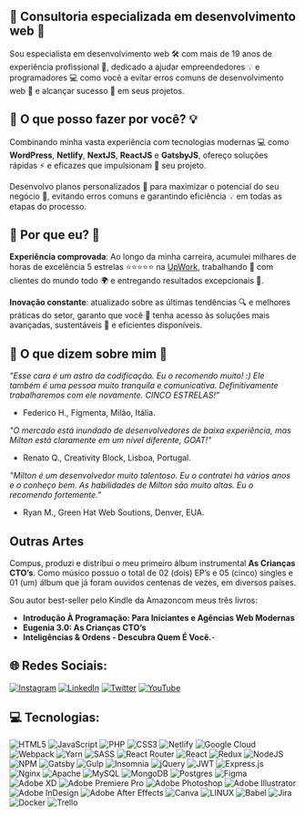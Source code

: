 ## 🌟 Consultoria especializada em desenvolvimento web 🚀

Sou especialista em desenvolvimento web 🛠️ com mais de 19 anos de experiência profissional 💼, dedicado a ajudar empreendedores 💡 e programadores 💻 como você a evitar erros comuns de desenvolvimento web 🚫 e alcançar sucesso 🌟 em seus projetos.

## 💼 O que posso fazer por você? 💡

Combinando minha vasta experiência com tecnologias modernas 💻 como **WordPress**, **Netlify**, **NextJS**, **ReactJS** e **GatsbyJS**, ofereço soluções rápidas ⚡ e eficazes que impulsionam 🚀 seu projeto.

Desenvolvo planos personalizados 📝 para maximizar o potencial do seu negócio 💼, evitando erros comuns e garantindo eficiência 💡 em todas as etapas do processo.

## 🚀 Por que eu? 🌟

**Experiência comprovada**: Ao longo da minha carreira, acumulei milhares de horas de excelência 5 estrelas ⭐⭐⭐⭐⭐ na [UpWork](https://www.upwork.com/freelancers/~01791c48f168400a9f), trabalhando 💼 com clientes do mundo todo 🌍 e entregando resultados excepcionais 💪.

**Inovação constante**: atualizado sobre as últimas tendências 🔍 e melhores práticas do setor, garanto que você 💼 tenha acesso às soluções mais avançadas, sustentáveis ​​🔄 e eficientes disponíveis.

## 💬 O que dizem sobre mim 💬

_"Esse cara é um astro da codificação. Eu o recomendo muito! :) Ele também é uma pessoa muito tranquila e comunicativa. Definitivamente trabalharemos com ele novamente. CINCO ESTRELAS!"_
- Federico H., Figmenta, Milão, Itália.

_"O mercado está inundado de desenvolvedores de baixa experiência, mas Milton está claramente em um nível diferente, GOAT!"_
- Renato Q., Creativity Block, Lisboa, Portugal.

_"Milton é um desenvolvedor muito talentoso. Eu o contratei há vários anos e o conheço bem. As habilidades de Milton são muito altas. Eu o recomendo fortemente."_
- Ryan M., Green Hat Web Soutions, Denver, EUA.

## Outras Artes

Compus, produzi e distribui o meu primeiro álbum instrumental **As Crianças CTO’s**. Como músico possuo o total de 02 (dois) EP’s e 05 (cinco) singles e 01 (um) álbum que já foram ouvidos centenas de vezes, em diversos países.

Sou autor best-seller pelo Kindle da Amazoncom meus três livros: 

- **Introdução À Programação: Para Iniciantes e Agências Web Modernas**
- **Eugenia 3.0: As Crianças CTO’s**
- **Inteligências & Ordens - Descubra Quem É Você.**- 

## 🌐 Redes Sociais:
[![Instagram](https://img.shields.io/badge/Instagram-%23E4405F.svg?logo=Instagram&logoColor=white)](https://instagram.com/miltonbolonha_) [![LinkedIn](https://img.shields.io/badge/LinkedIn-%230077B5.svg?logo=linkedin&logoColor=white)](https://linkedin.com/in/miltonbolonha) [![Twitter](https://img.shields.io/badge/Twitter-%231DA1F2.svg?logo=Twitter&logoColor=white)](https://twitter.com/miltonbolonha) [![YouTube](https://img.shields.io/badge/YouTube-%23FF0000.svg?logo=YouTube&logoColor=white)](https://youtube.com/@MiltonBolonha) 

## 💻 Tecnologias:
![HTML5](https://img.shields.io/badge/html5-%23E34F26.svg?style=for-the-badge&logo=html5&logoColor=white) ![JavaScript](https://img.shields.io/badge/javascript-%23323330.svg?style=for-the-badge&logo=javascript&logoColor=%23F7DF1E) ![PHP](https://img.shields.io/badge/php-%23777BB4.svg?style=for-the-badge&logo=php&logoColor=white) ![CSS3](https://img.shields.io/badge/css3-%231572B6.svg?style=for-the-badge&logo=css3&logoColor=white) ![Netlify](https://img.shields.io/badge/netlify-%23000000.svg?style=for-the-badge&logo=netlify&logoColor=#00C7B7) ![Google Cloud](https://img.shields.io/badge/Google%20Cloud-%234285F4.svg?style=for-the-badge&logo=google-cloud&logoColor=white) ![Webpack](https://img.shields.io/badge/webpack-%238DD6F9.svg?style=for-the-badge&logo=webpack&logoColor=black) ![Yarn](https://img.shields.io/badge/yarn-%232C8EBB.svg?style=for-the-badge&logo=yarn&logoColor=white) ![SASS](https://img.shields.io/badge/SASS-hotpink.svg?style=for-the-badge&logo=SASS&logoColor=white) ![React Router](https://img.shields.io/badge/React_Router-CA4245?style=for-the-badge&logo=react-router&logoColor=white) ![React](https://img.shields.io/badge/react-%2320232a.svg?style=for-the-badge&logo=react&logoColor=%2361DAFB) ![Redux](https://img.shields.io/badge/redux-%23593d88.svg?style=for-the-badge&logo=redux&logoColor=white) ![NodeJS](https://img.shields.io/badge/node.js-6DA55F?style=for-the-badge&logo=node.js&logoColor=white) ![NPM](https://img.shields.io/badge/NPM-%23000000.svg?style=for-the-badge&logo=npm&logoColor=white) ![Gatsby](https://img.shields.io/badge/Gatsby-%23663399.svg?style=for-the-badge&logo=gatsby&logoColor=white) ![Gulp](https://img.shields.io/badge/GULP-%23CF4647.svg?style=for-the-badge&logo=gulp&logoColor=white) ![Insomnia](https://img.shields.io/badge/Insomnia-black?style=for-the-badge&logo=insomnia&logoColor=5849BE) ![jQuery](https://img.shields.io/badge/jquery-%230769AD.svg?style=for-the-badge&logo=jquery&logoColor=white) ![JWT](https://img.shields.io/badge/JWT-black?style=for-the-badge&logo=JSON%20web%20tokens) ![Express.js](https://img.shields.io/badge/express.js-%23404d59.svg?style=for-the-badge&logo=express&logoColor=%2361DAFB) ![Nginx](https://img.shields.io/badge/nginx-%23009639.svg?style=for-the-badge&logo=nginx&logoColor=white) ![Apache](https://img.shields.io/badge/apache-%23D42029.svg?style=for-the-badge&logo=apache&logoColor=white) ![MySQL](https://img.shields.io/badge/mysql-%2300f.svg?style=for-the-badge&logo=mysql&logoColor=white) ![MongoDB](https://img.shields.io/badge/MongoDB-%234ea94b.svg?style=for-the-badge&logo=mongodb&logoColor=white) ![Postgres](https://img.shields.io/badge/postgres-%23316192.svg?style=for-the-badge&logo=postgresql&logoColor=white) 	![Figma](https://img.shields.io/badge/figma-%23F24E1E.svg?style=for-the-badge&logo=figma&logoColor=white) ![Adobe XD](https://img.shields.io/badge/Adobe%20XD-470137?style=for-the-badge&logo=Adobe%20XD&logoColor=#FF61F6) ![Adobe Premiere Pro](https://img.shields.io/badge/Adobe%20Premiere%20Pro-9999FF.svg?style=for-the-badge&logo=Adobe%20Premiere%20Pro&logoColor=white) ![Adobe Photoshop](https://img.shields.io/badge/adobephotoshop-%2331A8FF.svg?style=for-the-badge&logo=adobephotoshop&logoColor=white) ![Adobe Illustrator](https://img.shields.io/badge/adobeillustrator-%23FF9A00.svg?style=for-the-badge&logo=adobeillustrator&logoColor=white) ![Adobe InDesign](https://img.shields.io/badge/Adobe%20InDesign-49021F?style=for-the-badge&logo=adobeindesign&logoColor=white) ![Adobe After Effects](https://img.shields.io/badge/Adobe%20After%20Effects-9999FF.svg?style=for-the-badge&logo=Adobe%20After%20Effects&logoColor=white) ![Canva](https://img.shields.io/badge/Canva-%2300C4CC.svg?style=for-the-badge&logo=Canva&logoColor=white) ![LINUX](https://img.shields.io/badge/Linux-FCC624?style=for-the-badge&logo=linux&logoColor=black) ![Babel](https://img.shields.io/badge/Babel-F9DC3e?style=for-the-badge&logo=babel&logoColor=black) ![Jira](https://img.shields.io/badge/jira-%230A0FFF.svg?style=for-the-badge&logo=jira&logoColor=white) ![Docker](https://img.shields.io/badge/docker-%230db7ed.svg?style=for-the-badge&logo=docker&logoColor=white) ![Trello](https://img.shields.io/badge/Trello-%23026AA7.svg?style=for-the-badge&logo=Trello&logoColor=white)
